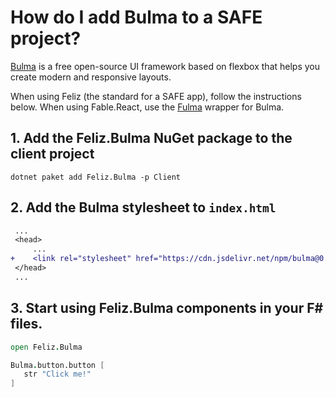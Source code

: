 # How do I add Bulma to a SAFE project?

[Bulma](https://bulma.io/documentation/) is a free open-source UI framework based on flexbox that helps you create modern and responsive layouts.

When using Feliz (the standard for a SAFE app), follow the instructions below. When using Fable.React, use the [Fulma](https://fulma.github.io/Fulma/) wrapper for Bulma.

## 1. Add the Feliz.Bulma NuGet package to the client project

```
dotnet paket add Feliz.Bulma -p Client
```

## 2. Add the Bulma stylesheet to `index.html`

```.diff
 ...
 <head>
     ...
+    <link rel="stylesheet" href="https://cdn.jsdelivr.net/npm/bulma@0.9.4/css/bulma.min.css">
 </head>
 ...
```

## 3. Start using Feliz.Bulma components in your F# files.

```fsharp
open Feliz.Bulma

Bulma.button.button [
   str "Click me!"
]
```